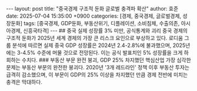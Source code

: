 --- layout: post title: "중국경제 구조적 둔화 글로벌 충격파 확산" author: 효준 date: 2025-07-04 15:35:00 +0900 categories: [경제, 중국경제, 글로벌경제, 성장둔화] tags: [중국경제, GDP둔화, 부동산위기, 디플레이션, 소비침체, 수출의존, 아시아경제, 신흥국타격] --- ## 중국 실제 성장률 3% 미만, 공식통계와 괴리 중국 경제의 구조적 둔화가 2025년 세계 경제의 가장 큰 리스크 요인으로 부상하고 있다. 로디움 그룹 분석에 따르면 실제 중국 GDP 성장률은 2024년 2.4-2.8%에 불과했으며, 2025년에는 3-4.5% 수준에 머물 것으로 전망된다. 이는 공식 발표치인 5% 성장률을 크게 하회하는 수치다. ### 부동산 부문 완전 붕괴, GDP 25% 차지했던 핵심산업 가장 심각한 문제는 부동산 부문의 완전한 붕괴다. 2020년 '3개 레드라인' 정책 이후 부동산 투자는 급격히 감소했으며, 이 부문이 GDP의 25% 이상을 차지했던 만큼 경제 전반에 미치는 충격은 막대하다.